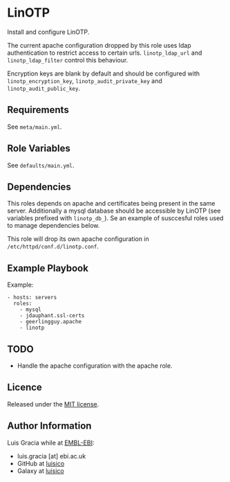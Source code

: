 LinOTP
======
Install and configure LinOTP.

The current apache configuration dropped by this role uses ldap authentication to restrict access to certain urls. `linotp_ldap_url` and `linotp_ldap_filter` control this behaviour.

Encryption keys are blank by default and should be configured with `linotp_encryption_key`, `linotp_audit_private_key` and `linotp_audit_public_key`.

Requirements
------------
See `meta/main.yml`.

Role Variables
--------------
See `defaults/main.yml`.

Dependencies
------------
This roles depends on apache and certificates being present in the same server. Additionally a mysql database should be accessible by LinOTP (see variables prefixed with `linotp_db_`). Se an example of susccesful roles used to manage dependencies below.

This role will drop its own apache configuration in `/etc/httpd/conf.d/linotp.conf`.

Example Playbook
----------------
Example:
```
- hosts: servers
  roles:
    - mysql
    - jdauphant.ssl-certs
    - geerlingguy.apache
    - linotp
```

TODO
----
- Handle the apache configuration with the apache role.

Licence
-------
Released under the [MIT license](https://opensource.org/licenses/MIT).

Author Information
------------------
Luis Gracia while at [EMBL-EBI](http://www.ebi.ac.uk/):
- luis.gracia [at] ebi.ac.uk
- GitHub at [luisico](https://github.com/luisico)
- Galaxy at [luisico](https://galaxy.ansible.com/luisico)

